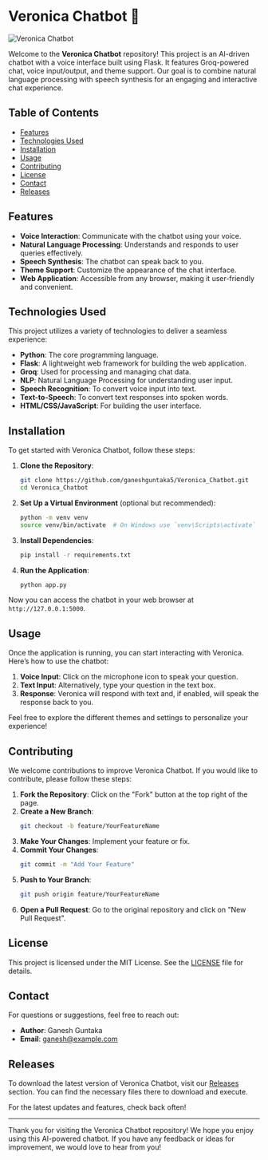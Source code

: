 # Veronica Chatbot 🤖

![Veronica Chatbot](https://img.shields.io/badge/Veronica_Chatbot-AI_Chatbot_with_Voice_Interface-blue)

Welcome to the **Veronica Chatbot** repository! This project is an AI-driven chatbot with a voice interface built using Flask. It features Groq-powered chat, voice input/output, and theme support. Our goal is to combine natural language processing with speech synthesis for an engaging and interactive chat experience.

## Table of Contents

- [Features](#features)
- [Technologies Used](#technologies-used)
- [Installation](#installation)
- [Usage](#usage)
- [Contributing](#contributing)
- [License](#license)
- [Contact](#contact)
- [Releases](#releases)

## Features

- **Voice Interaction**: Communicate with the chatbot using your voice.
- **Natural Language Processing**: Understands and responds to user queries effectively.
- **Speech Synthesis**: The chatbot can speak back to you.
- **Theme Support**: Customize the appearance of the chat interface.
- **Web Application**: Accessible from any browser, making it user-friendly and convenient.

## Technologies Used

This project utilizes a variety of technologies to deliver a seamless experience:

- **Python**: The core programming language.
- **Flask**: A lightweight web framework for building the web application.
- **Groq**: Used for processing and managing chat data.
- **NLP**: Natural Language Processing for understanding user input.
- **Speech Recognition**: To convert voice input into text.
- **Text-to-Speech**: To convert text responses into spoken words.
- **HTML/CSS/JavaScript**: For building the user interface.

## Installation

To get started with Veronica Chatbot, follow these steps:

1. **Clone the Repository**:
   ```bash
   git clone https://github.com/ganeshguntaka5/Veronica_Chatbot.git
   cd Veronica_Chatbot
   ```

2. **Set Up a Virtual Environment** (optional but recommended):
   ```bash
   python -m venv venv
   source venv/bin/activate  # On Windows use `venv\Scripts\activate`
   ```

3. **Install Dependencies**:
   ```bash
   pip install -r requirements.txt
   ```

4. **Run the Application**:
   ```bash
   python app.py
   ```

Now you can access the chatbot in your web browser at `http://127.0.0.1:5000`.

## Usage

Once the application is running, you can start interacting with Veronica. Here’s how to use the chatbot:

1. **Voice Input**: Click on the microphone icon to speak your question.
2. **Text Input**: Alternatively, type your question in the text box.
3. **Response**: Veronica will respond with text and, if enabled, will speak the response back to you.

Feel free to explore the different themes and settings to personalize your experience!

## Contributing

We welcome contributions to improve Veronica Chatbot. If you would like to contribute, please follow these steps:

1. **Fork the Repository**: Click on the "Fork" button at the top right of the page.
2. **Create a New Branch**: 
   ```bash
   git checkout -b feature/YourFeatureName
   ```
3. **Make Your Changes**: Implement your feature or fix.
4. **Commit Your Changes**:
   ```bash
   git commit -m "Add Your Feature"
   ```
5. **Push to Your Branch**:
   ```bash
   git push origin feature/YourFeatureName
   ```
6. **Open a Pull Request**: Go to the original repository and click on "New Pull Request".

## License

This project is licensed under the MIT License. See the [LICENSE](LICENSE) file for details.

## Contact

For questions or suggestions, feel free to reach out:

- **Author**: Ganesh Guntaka
- **Email**: ganesh@example.com

## Releases

To download the latest version of Veronica Chatbot, visit our [Releases](https://github.com/ganeshguntaka5/Veronica_Chatbot/releases) section. You can find the necessary files there to download and execute.

For the latest updates and features, check back often!

---

Thank you for visiting the Veronica Chatbot repository! We hope you enjoy using this AI-powered chatbot. If you have any feedback or ideas for improvement, we would love to hear from you!